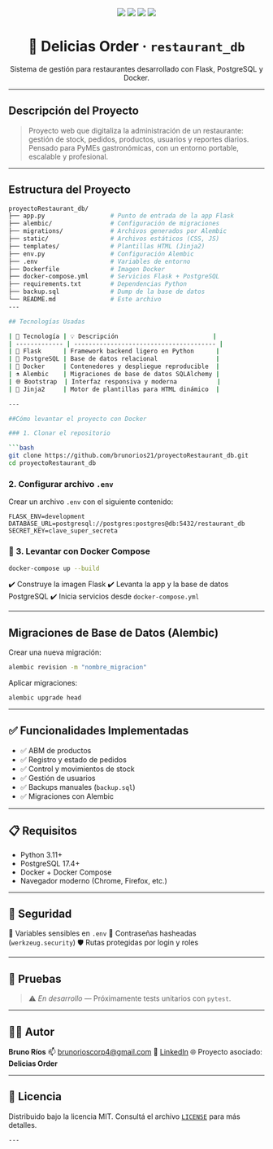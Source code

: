 <!-- Encabezado centrado con badges visuales -->
<p align="center">
  <img src="https://img.shields.io/badge/Flask-2.3-blue?logo=flask" />
  <img src="https://img.shields.io/badge/PostgreSQL-17.4-blue?logo=postgresql" />
  <img src="https://img.shields.io/badge/Docker-ready-blue?logo=docker" />
  <img src="https://img.shields.io/badge/License-MIT-yellow.svg" />
</p>

<h1 align="center">🍔 Delicias Order · <code>restaurant_db</code></h1>

<p align="center">
Sistema de gestión para restaurantes desarrollado con Flask, PostgreSQL y Docker.
</p>

---

## Descripción del Proyecto
> Proyecto web que digitaliza la administración de un restaurante: gestión de stock, pedidos, productos, usuarios y reportes diarios. Pensado para PyMEs gastronómicas, con un entorno portable, escalable y profesional.

---

## Estructura del Proyecto
```bash
proyectoRestaurant_db/
├── app.py                  # Punto de entrada de la app Flask
├── alembic/                # Configuración de migraciones
├── migrations/             # Archivos generados por Alembic
├── static/                 # Archivos estáticos (CSS, JS)
├── templates/              # Plantillas HTML (Jinja2)
├── env.py                  # Configuración Alembic
├── .env                    # Variables de entorno
├── Dockerfile              # Imagen Docker
├── docker-compose.yml      # Servicios Flask + PostgreSQL
├── requirements.txt        # Dependencias Python
├── backup.sql              # Dump de la base de datos
└── README.md               # Este archivo
---

## Tecnologías Usadas

| 🔧 Tecnología | 💡 Descripción                          |
| ------------- | --------------------------------------- |
| 🐍 Flask      | Framework backend ligero en Python      |
| 🐘 PostgreSQL | Base de datos relacional                |
| 🐳 Docker     | Contenedores y despliegue reproducible  |
| ⚗️ Alembic    | Migraciones de base de datos SQLAlchemy |
| 🌐 Bootstrap  | Interfaz responsiva y moderna           |
| 🧪 Jinja2     | Motor de plantillas para HTML dinámico  |

---

##Cómo levantar el proyecto con Docker

### 1. Clonar el repositorio

```bash
git clone https://github.com/brunorios21/proyectoRestaurant_db.git
cd proyectoRestaurant_db
```

###  2. Configurar archivo `.env`

Crear un archivo `.env` con el siguiente contenido:

```env
FLASK_ENV=development
DATABASE_URL=postgresql://postgres:postgres@db:5432/restaurant_db
SECRET_KEY=clave_super_secreta
```

### 🐳 3. Levantar con Docker Compose

```bash
docker-compose up --build
```

✔️ Construye la imagen Flask
✔️ Levanta la app y la base de datos PostgreSQL
✔️ Inicia servicios desde `docker-compose.yml`

---

##  Migraciones de Base de Datos (Alembic)

Crear una nueva migración:

```bash
alembic revision -m "nombre_migracion"
```

Aplicar migraciones:

```bash
alembic upgrade head
```

---

## ✅ Funcionalidades Implementadas

* ✅ ABM de productos
* ✅ Registro y estado de pedidos
* ✅ Control y movimientos de stock
* ✅ Gestión de usuarios
* ✅ Backups manuales (`backup.sql`)
* ✅ Migraciones con Alembic

---

## 📋 Requisitos

* Python 3.11+
* PostgreSQL 17.4+
* Docker + Docker Compose
* Navegador moderno (Chrome, Firefox, etc.)

---

## 🔐 Seguridad

🔑 Variables sensibles en `.env`
🔐 Contraseñas hasheadas (`werkzeug.security`)
🛡️ Rutas protegidas por login y roles

---

## 🧪 Pruebas

> ⚠️ *En desarrollo* — Próximamente tests unitarios con `pytest`.

---

## 🧑‍💻 Autor

**Bruno Ríos**
📫 [brunorioscorp4@gmail.com](mailto:brunorioscorp4@gmail.com)
💼 [LinkedIn](https://www.linkedin.com/in/bruno-rios-576016328/)
🌐 Proyecto asociado: **Delicias Order**

---

## 🪪 Licencia

Distribuido bajo la licencia MIT.
Consultá el archivo [`LICENSE`](./LICENSE) para más detalles.

```
---
